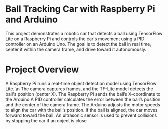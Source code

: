 # Ball Tracking Car with Raspberry Pi and Arduino

This project demonstrates a robotic car that detects a ball using TensorFlow Lite on a Raspberry Pi and controls the car's movement using a PID controller on an Arduino Uno. The goal is to detect the ball in real time, center it within the camera frame, and drive toward it autonomously.

#  Project Overview

A Raspberry Pi runs a real-time object detection model using TensorFlow Lite. \n
The camera captures frames, and the TF-Lite model detects the ball's position (center X).
The Raspberry Pi sends the ball’s X-coordinate to the Arduino
A PID controller calculates the error between the ball’s position and the center of the camera frame.
The Arduino adjusts the motor speeds to align the car with the ball’s position.
If the ball is aligned, the car moves forward toward the ball.
An ultrasonic sensor is used to prevent collisions by stopping the car if an object is close
